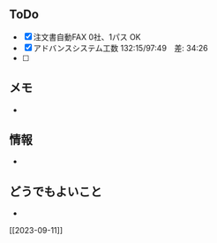 ## ToDo
- [x] 注文書自動FAX 0社、1パス OK
- [x] アドバンスシステム工数 132:15/97:49　差: 34:26
- [ ] 


## メモ
- 


## 情報
- 


## どうでもよいこと
- 


[[2023-09-11]]

